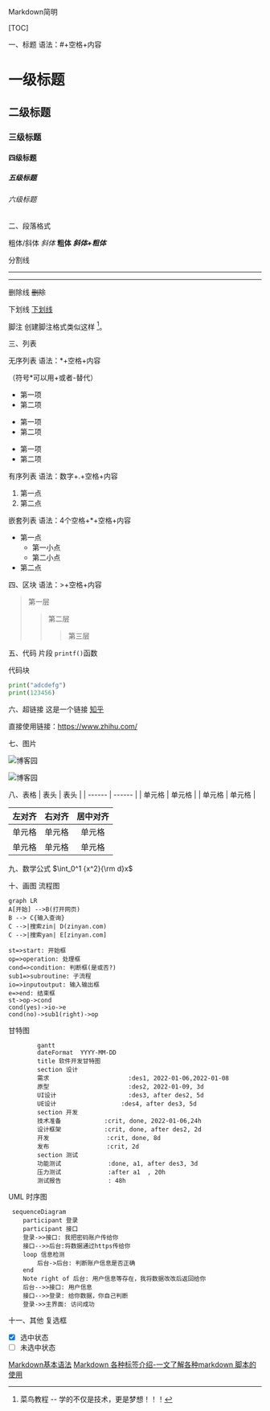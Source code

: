 Markdown简明

[TOC]

一、标题
语法：#+空格+内容

# 一级标题
## 二级标题
### 三级标题
#### 四级标题
##### 五级标题
###### 六级标题

二、段落格式

粗体/斜体
*斜体*
**粗体**
***斜体+粗体***

分割线
***
---

删除线
~~删除~~

下划线
<u>下划线</u>

脚注
创建脚注格式类似这样 [^1]。
[^1]: 菜鸟教程 -- 学的不仅是技术，更是梦想！！！

三、列表

无序列表
语法：*+空格+内容  

（符号*可以用+或者-替代）
* 第一项
* 第二项

+ 第一项
+ 第二项

- 第一项
- 第二项

有序列表
语法：数字+.+空格+内容
1. 第一点
2. 第二点

嵌套列表
语法：4个空格+*+空格+内容
* 第一点
    * 第一小点
    * 第二小点
* 第二点

四、区块
语法：>+空格+内容
> 第一层
>> 第二层
>>> 第三层

五、代码
片段
`printf()`函数

代码块
```python
print("adcdefg")
print(123456)
```

六、超链接
这是一个链接 [知乎](https://www.zhihu.com/)

直接使用链接：<https://www.zhihu.com/>

七、图片

![博客园](https://i-beta.cnblogs.com/assets/adminlogo.gif)

![博客园](https://i-beta.cnblogs.com/assets/adminlogo.gif "博客园")

八、表格
| 表头   | 表头   |
| ------ | ------ |
| 单元格 | 单元格 |
| 单元格 | 单元格 |

| 左对齐 | 右对齐 | 居中对齐 |
| :----- | -----: | :------: |
| 单元格 | 单元格 |  单元格  |
| 单元格 | 单元格 |  单元格  |

九、数学公式
$\int_0^1 {x^2}{\rm d}x$

十、画图
流程图
```mermaid
graph LR
A[开始] -->B(打开网页)
B --> C{输入查询}
C -->|搜索zin| D(zinyan.com)
C -->|搜索yan| E[zinyan.com]
```

```flow
st=>start: 开始框
op=>operation: 处理框
cond=>condition: 判断框(是或否?)
sub1=>subroutine: 子流程
io=>inputoutput: 输入输出框
e=>end: 结束框
st->op->cond
cond(yes)->io->e
cond(no)->sub1(right)->op
```

甘特图
```mermaid
        gantt
        dateFormat  YYYY-MM-DD
        title 软件开发甘特图
        section 设计
        需求                      :des1, 2022-01-06,2022-01-08
        原型                      :des2, 2022-01-09, 3d
        UI设计                    :des3, after des2, 5d
        UE设计                  :des4, after des3, 5d
        section 开发
        技术准备            :crit, done, 2022-01-06,24h
        设计框架            :crit, done, after des2, 2d
        开发                :crit, done, 8d
        发布                :crit, 2d
        section 测试
        功能测试             :done, a1, after des3, 3d
        压力测试             :after a1  , 20h
        测试报告             : 48h
```

UML 时序图
```mermaid
 sequenceDiagram
    participant 登录
    participant 接口
    登录->>接口: 我把密码账户传给你
    接口-->>后台:将数据通过https传给你
    loop 信息检测
        后台->后台: 判断账户信息是否正确
    end
    Note right of 后台: 用户信息等存在，我将数据改改后返回给你
    后台-->>接口: 用户信息
    接口-->>登录: 给你数据，你自己判断
    登录->>主界面: 访问成功
```
十一、其他
复选框
- [x] 选中状态
- [ ] 未选中状态

[Markdown基本语法](https://www.jianshu.com/p/191d1e21f7ed/)
[Markdown 各种标签介绍-一文了解各种markdown 脚本的使用](https://zinyan.com/?p=214)